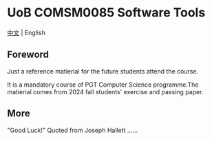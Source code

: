 # UoB COMSM0085 Software Tools
[中文](./README_zh.md) | English
## Foreword
Just a reference matierial for the future students attend the course.

It is a mandatory course of PGT Computer Science programme.The matierial comes from 2024 fall students' exercise and passing paper.

## More 
"Good Luck!"
Quoted from Joseph Hallett
……
